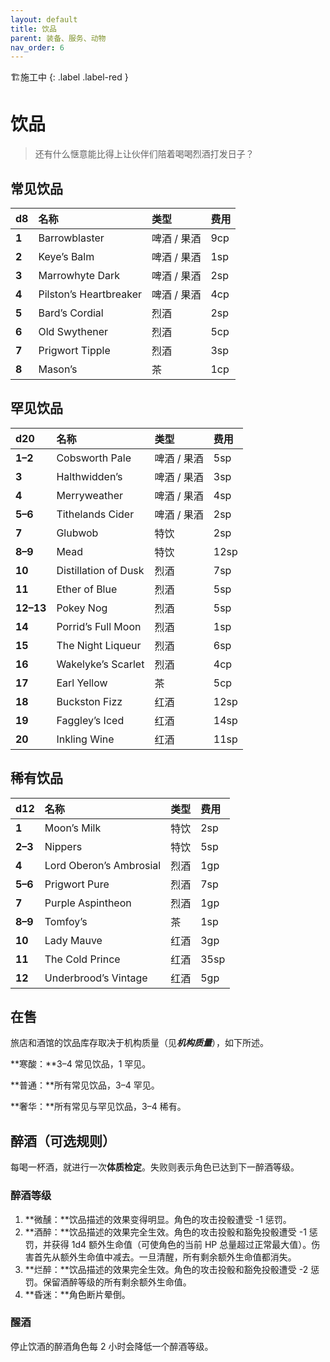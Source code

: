 ```yaml
---
layout: default
title: 饮品
parent: 装备、服务、动物
nav_order: 6
---
```


🏗️施工中
{: .label .label-red }

# 饮品

> 还有什么惬意能比得上让伙伴们陪着喝喝烈酒打发日子？

## 常见饮品

| d8    | 名称                   | 类型        | 费用 |
| :---- | :--------------------- | :---------- | :--- |
| **1** | Barrowblaster          | 啤酒 / 果酒 | 9cp  |
| **2** | Keye’s Balm            | 啤酒 / 果酒 | 1sp  |
| **3** | Marrowhyte Dark        | 啤酒 / 果酒 | 2sp  |
| **4** | Pilston’s Heartbreaker | 啤酒 / 果酒 | 4cp  |
| **5** | Bard’s Cordial         | 烈酒        | 2sp  |
| **6** | Old Swythener          | 烈酒        | 5cp  |
| **7** | Prigwort Tipple        | 烈酒        | 3sp  |
| **8** | Mason’s                | 茶          | 1cp  |

## 罕见饮品

| d20       | 名称                 | 类型        | 费用 |
| :-------- | :------------------- | :---------- | :--- |
| **1–2**   | Cobsworth Pale       | 啤酒 / 果酒 | 5sp  |
| **3**     | Halthwidden’s        | 啤酒 / 果酒 | 3sp  |
| **4**     | Merryweather         | 啤酒 / 果酒 | 4sp  |
| **5–6**   | Tithelands Cider     | 啤酒 / 果酒 | 2sp  |
| **7**     | Glubwob              | 特饮        | 2sp  |
| **8–9**   | Mead                 | 特饮        | 12sp |
| **10**    | Distillation of Dusk | 烈酒        | 7sp  |
| **11**    | Ether of Blue        | 烈酒        | 5sp  |
| **12–13** | Pokey Nog            | 烈酒        | 5sp  |
| **14**    | Porrid’s Full Moon   | 烈酒        | 1sp  |
| **15**    | The Night Liqueur    | 烈酒        | 6sp  |
| **16**    | Wakelyke’s Scarlet   | 烈酒        | 4cp  |
| **17**    | Earl Yellow          | 茶          | 5cp  |
| **18**    | Buckston Fizz        | 红酒        | 12sp |
| **19**    | Faggley’s Iced       | 红酒        | 14sp |
| **20**    | Inkling Wine         | 红酒        | 11sp |

## 稀有饮品

| d12     | 名称                    | 类型 | 费用 |
| :------ | :---------------------- | :--- | :--- |
| **1**   | Moon’s Milk             | 特饮 | 2sp  |
| **2–3** | Nippers                 | 特饮 | 5sp  |
| **4**   | Lord Oberon’s Ambrosial | 烈酒 | 1gp  |
| **5–6** | Prigwort Pure           | 烈酒 | 7sp  |
| **7**   | Purple Aspintheon       | 烈酒 | 1gp  |
| **8–9** | Tomfoy’s                | 茶   | 1sp  |
| **10**  | Lady Mauve              | 红酒 | 3gp  |
| **11**  | The Cold Prince         | 红酒 | 35sp |
| **12**  | Underbrood’s Vintage    | 红酒 | 5gp  |

## 在售

旅店和酒馆的饮品库存取决于机构质量（见***机构质量***），如下所述。

**寒酸：**3–4 常见饮品，1 罕见。

**普通：**所有常见饮品，3–4 罕见。

**奢华：**所有常见与罕见饮品，3–4 稀有。

## 醉酒（可选规则）

每喝一杯酒，就进行一次**体质检定**。失败则表示角色已达到下一醉酒等级。

### 醉酒等级

1. **微醺：**饮品描述的效果变得明显。角色的攻击投骰遭受 -1 惩罚。
2. **酒醉：**饮品描述的效果完全生效。角色的攻击投骰和豁免投骰遭受 -1 惩罚，并获得 1d4 额外生命值（可使角色的当前 HP 总量超过正常最大值）。伤害首先从额外生命值中减去。一旦清醒，所有剩余额外生命值都消失。
3. **烂醉：**饮品描述的效果完全生效。角色的攻击投骰和豁免投骰遭受 -2 惩罚。保留酒醉等级的所有剩余额外生命值。
4. **昏迷：**角色断片晕倒。

### 醒酒

停止饮酒的醉酒角色每 2 小时会降低一个醉酒等级。
